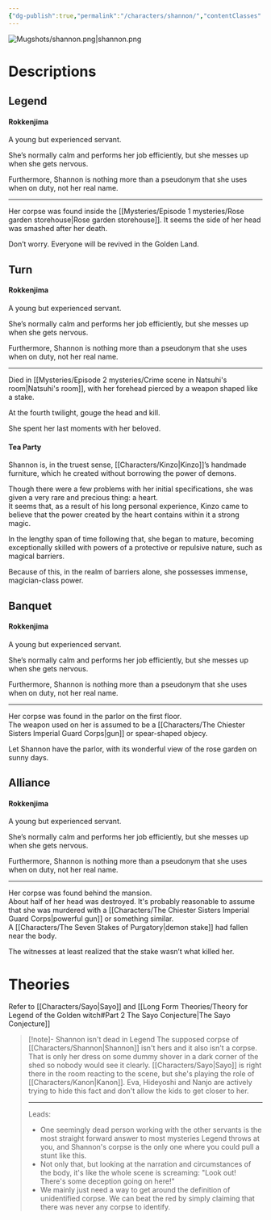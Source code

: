 ```yaml
---
{"dg-publish":true,"permalink":"/characters/shannon/","contentClasses":"center-headings red-truth red-links blue-truth","tags":["servant","furniture"]}
---
```



![Mugshots/shannon.png|shannon.png](/img/user/Mugshots/shannon.png)

# Descriptions

## Legend
#### Rokkenjima

A young but experienced servant.

She’s normally calm and performs her job efficiently, but she messes up when she gets nervous.

Furthermore, Shannon is nothing more than a pseudonym that she uses when on duty, not her real name.

---
Her corpse was found inside the [[Mysteries/Episode 1 mysteries/Rose garden storehouse\|Rose garden storehouse]]. It seems the side of her head was smashed after her death.

Don’t worry. Everyone will be revived in the Golden Land.
## Turn
#### Rokkenjima

A young but experienced servant.

She’s normally calm and performs her job efficiently, but she messes up when she gets nervous.

Furthermore, Shannon is nothing more than a pseudonym that she uses when on duty, not her real name.

---
Died in [[Mysteries/Episode 2 mysteries/Crime scene in Natsuhi's room\|Natsuhi's room]], with her forehead pierced by a weapon shaped like a stake.  

At the fourth twilight, gouge the head and kill.  

She spent her last moments with her beloved.
#### Tea Party

Shannon is, in the truest sense, [[Characters/Kinzo\|Kinzo]]’s handmade furniture, which he created without borrowing the power of demons.  

Though there were a few problems with her initial specifications, she was given a very rare and precious thing: a heart.  
It seems that, as a result of his long personal experience, Kinzo came to believe that the power created by the heart contains within it a strong magic.  

In the lengthy span of time following that, she began to mature, becoming exceptionally skilled with powers of a protective or repulsive nature, such as magical barriers.  

Because of this, in the realm of barriers alone, she possesses immense, magician-class power.
## Banquet
#### Rokkenjima

A young but experienced servant.

She’s normally calm and performs her job efficiently, but she messes up when she gets nervous.

Furthermore, Shannon is nothing more than a pseudonym that she uses when on duty, not her real name.

---
Her corpse was found in the parlor on the first floor.  
The weapon used on her is assumed to be a [[Characters/The Chiester Sisters Imperial Guard Corps\|gun]] or spear-shaped objecy.

Let Shannon have the parlor, with its wonderful view of the rose garden on sunny days.
## Alliance
#### Rokkenjima

A young but experienced servant.

She’s normally calm and performs her job efficiently, but she messes up when she gets nervous.

Furthermore, Shannon is nothing more than a pseudonym that she uses when on duty, not her real name.

---
Her corpse was found behind the mansion.  
About half of her head was destroyed. It's probably reasonable to assume that she was murdered with a [[Characters/The Chiester Sisters Imperial Guard Corps\|powerful gun]] or something similar.  
A [[Characters/The Seven Stakes of Purgatory\|demon stake]] had fallen near the body.  

The witnesses at least realized that the stake wasn’t what killed her. 
# Theories
Refer to [[Characters/Sayo\|Sayo]] and [[Long Form Theories/Theory for Legend of the Golden witch#Part 2 The Sayo Conjecture\|The Sayo Conjecture]]


<div class="transclusion internal-embed is-loaded"><div class="markdown-embed">



> [!note]- Shannon isn't dead in Legend
> The supposed corpse of [[Characters/Shannon\|Shannon]] isn't hers and it also isn't a corpse. That is only her dress on some dummy shover in a dark corner of the shed so nobody would see it clearly. 
> [[Characters/Sayo\|Sayo]] is right there in the room reacting to the scene, but she's playing the role of [[Characters/Kanon\|Kanon]]. Eva, Hideyoshi and Nanjo are actively trying to hide this fact and don't allow the kids to get closer to her.
>  
> ---
> Leads:
> - One seemingly dead person working with the other servants is the most straight forward answer to most mysteries Legend throws at you, and Shannon's corpse is the only one where you could pull a stunt like this. 
> - Not only that, but looking at the narration and circumstances of the body, it's like the whole scene is screaming: "Look out! There's some deception going on here!"
> -  We mainly just need a way to get around the definition of unidentified corpse. We can beat the red by simply claiming that there was never any corpse to identify.

</div></div>
